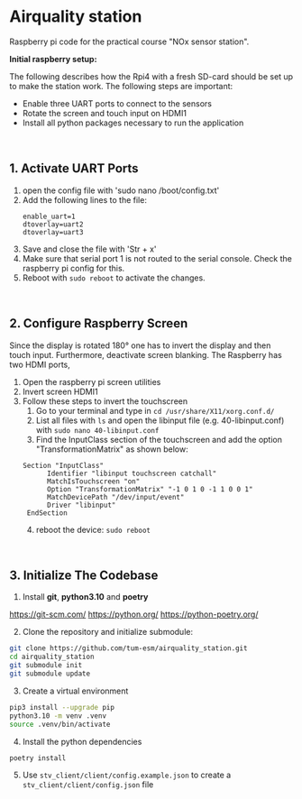 # Airquality station

Raspberry pi code for the practical course "NOx sensor station".

**Initial raspberry setup:**

The following describes how the Rpi4 with a fresh SD-card should be set up to make the station work. The following steps are important:

-   Enable three UART ports to connect to the sensors
-   Rotate the screen and touch input on HDMI1
-   Install all python packages necessary to run the application

<br/>

## 1. Activate UART Ports

1. open the config file with 'sudo nano /boot/config.txt'
2. Add the following lines to the file:
    ```
    enable_uart=1
    dtoverlay=uart2
    dtoverlay=uart3
    ```
3. Save and close the file with 'Str + x'
4. Make sure that serial port 1 is not routed to the serial console. Check the raspberry pi config for this.
5. Reboot with `sudo reboot` to activate the changes.

<br/>

## 2. Configure Raspberry Screen

Since the display is rotated 180° one has to invert the display and then touch input. Furthermore, deactivate screen blanking. The Raspberry has two HDMI ports,

1. Open the raspberry pi screen utilities
2. Invert screen HDMI1
3. Follow these steps to invert the touchscreen
    1. Go to your terminal and type in `cd /usr/share/X11/xorg.conf.d/`
    2. List all files with `ls` and open the libinput file (e.g. 40-libinput.conf) with `sudo nano 40-libinput.conf`
    3. Find the InputClass section of the touchscreen and add the option "TransformationMatrix" as shown below:
    ```
    Section "InputClass"
          Identifier "libinput touchscreen catchall"
          MatchIsTouchscreen "on"
          Option "TransformationMatrix" "-1 0 1 0 -1 1 0 0 1"
          MatchDevicePath "/dev/input/event"
          Driver "libinput"
     EndSection
    ```
    4. reboot the device: `sudo reboot`

<br/>

## 3. Initialize The Codebase

1. Install **git**, **python3.10** and **poetry**

https://git-scm.com/
https://python.org/
https://python-poetry.org/

2. Clone the repository and initialize submodule:

```bash
git clone https://github.com/tum-esm/airquality_station.git
cd airquality_station
git submodule init
git submodule update
```

3. Create a virtual environment

```bash
pip3 install --upgrade pip
python3.10 -m venv .venv
source .venv/bin/activate
```

4. Install the python dependencies

```bash
poetry install
```

5. Use `stv_client/client/config.example.json` to create a `stv_client/client/config.json` file
